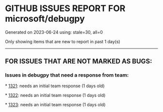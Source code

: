 
# GITHUB ISSUES REPORT FOR microsoft/debugpy


Generated on 2023-06-24 using: stale=30, all=0


Only showing items that are new to report in past 1 day(s)


---

## FOR ISSUES THAT ARE NOT MARKED AS BUGS:


### Issues in debugpy that need a response from team:


\* [1321](https://github.com/microsoft/debugpy/issues/1321 "Cannot debug Jupyter notebooks (through breakpoints) which are executed by other Python process "): needs an initial team response (1 days old)

\* [1322](https://github.com/microsoft/debugpy/issues/1322 "Debugpy stops after a few seconds "): needs an initial team response (1 days old)

\* [1323](https://github.com/microsoft/debugpy/issues/1323 "Commit 5601342 breaks test_attach_pid_client tests on Python 3.11"): needs an initial team response (1 days old)
